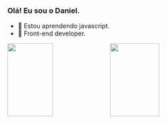 ### Olá! Eu sou o Daniel.

- 🌱 Estou aprendendo javascript.
- 👯 Front-end developer.

<div>
  <img height="165em" width="45%" src="https://github-readme-stats.vercel.app/api?username=daniel-srj&theme=github_dark&show_icons=true">
  <img height="165em" width="47%" src="https://github-readme-stats.vercel.app/api/top-langs/?username=daniel-srj&layout=compact&theme=github_dark">
</div>
